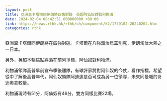 ```yaml
---
layout: post
title: 亞洲盃卡塔爾同伊朗將四強對碰　英超阿仙奴對戰利物浦
date: 2024-02-04 08:42:51.000000000 +08:00
link: https://news.rthk.hk/rthk/ch/component/k2/1739102-20240204.htm
categories: rthk
---
```


亞洲盃卡塔爾同伊朗將在四強對碰。卡塔爾在八強淘汰烏茲別克，伊朗淘汰大熱之一日本。

另外，英超本輪焦點將落在前列爭標，阿仙奴對利物浦。

利物浦領隊高普早前宣布季後離隊，有球評家將對阿仙奴的今仗，看作指標，希望從中了解後高普年代，阿仙奴領隊阿迪達是否可成為另一位領隊，未來同曼城的哥迪奧拿較量。

利物浦現時有51分，阿仙奴有46分，雙方同樣比賽22場。
